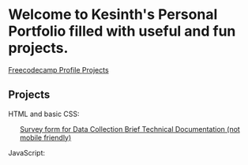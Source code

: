 <html>
  <head>
    <meta charset="UTF-8">
    <meta name="author" content="Kesinth Arul Leslie">
    <meta name="viewport" content="width=device-width,initial scale=1.0">
    <title>Personal Portfolio</title>
  </head>
  <body>
    <h1>Welcome to Kesinth's Personal Portfolio filled with useful and fun projects.</h1>
    <nav>
    <a href="https://www.freecodecamp.org/kesdude" target=_blank> Freecodecamp Profile </a>
    <a href="#projects"> Projects </a>
    </nav>
    <h2 id="projects">Projects</h2>
    <section class="project" id="html">HTML and basic CSS:
    <ul>
    <a href="https://codepen.io/John3-16/pen/ZEyvYPb" target=_blank> Survey form for Data Collection </a>
    <a href=https://codepen.io/John3-16/pen/RwgMbVQ?editors=1111 target=_blank>Brief Technical Documentation (not mobile friendly)</a>
    </ul>
    </section>
    <section class="project" id="js">JavaScript:</section>
  </body>
</html>
